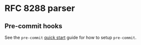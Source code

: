 # RFC 8288 parser

## Pre-commit hooks

See the `pre-commit` [quick start](https://pre-commit.com/#quick-start) guide for how to setup `pre-commit`.
